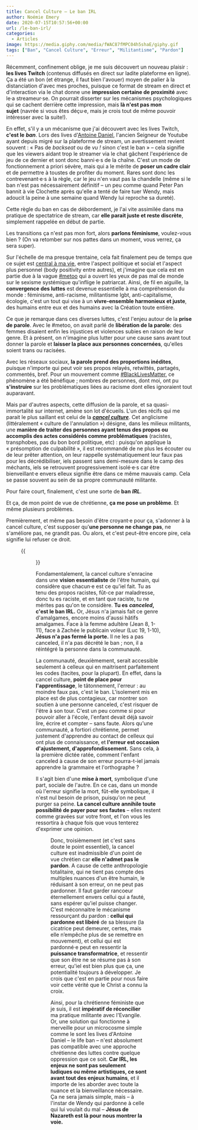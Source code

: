 ```yaml
---
title: Cancel Culture – Le ban IRL
author: Noémie Emery
date: 2020-07-15T10:57:56+00:00
url: /le-ban-irl/
categories:
  - Articles
image: https://media.giphy.com/media/fWAC87fMPC04h5shaE/giphy.gif
tags: ["Ban", "Cancel Culture", "Erreur", "Militantisme", "Pardon"]
---
```


Récemment, confinement oblige, je me suis découvert un nouveau plaisir&nbsp;: **les lives Twitch** (contenus diffusés en direct sur ladite plateforme en ligne). Ça a été un bon (et étrange, il faut bien l'avouer) moyen de palier à la distanciation d'avec mes proches, puisque ce format de stream en direct et d'interaction via le chat donne une **impression certaine de proximité** avec le·a streameur·se. On pourrait disserter sur les mécanismes psychologiques qui se cachent derrière cette impression, mais **là n'est pas mon sujet**&nbsp;(navrée si vous êtes déçu·e, mais je crois tout de même pouvoir intéresser avec la suite!).

En effet, s'il y a un mécanisme que j'ai découvert avec les lives Twitch, **c'est le** _**ban**_. Lors des lives d'[Antoine Daniel][1], l'ancien Seigneur de Youtube ayant depuis migré sur la plateforme de stream, un avertissement revient souvent&nbsp;: «&nbsp;Pas de _backseat_ ou de _vu&nbsp;!_ sinon c'est le ban&nbsp;» &#8211; cela signifie que les viewers aidant trop le streamer via le chat gâchent l'expérience de jeu de ce dernier et sont donc banni·e·s de la chaîne. C'est un mode de fonctionnement a priori sévère, mais qui a le mérite de **poser un cadre clair** et de permettre à toustes de profiter du moment. Rares sont donc les contrevenant·e·s à la règle, car le jeu n'en vaut pas la chandelle (même si le ban n'est pas nécessairement définitif &#8211; un peu comme quand Peter Pan bannit à vie Clochette après qu'elle a tenté de faire tuer Wendy, mais adoucit la peine à une semaine quand Wendy lui reproche sa dureté).

Cette règle du ban en cas de débordement, je l'ai vite assimilée dans ma pratique de spectatrice de stream, car **elle parait juste et reste discrète**, simplement rappelée en début de partie.

Les transitions ça n'est pas mon fort, alors **parlons féminisme**, voulez-vous bien&nbsp;? (On va retomber sur nos pattes dans un moment, vous verrez, ça sera super).


Sur l'échelle de ma presque trentaine, cela fait finalement peu de temps que ce sujet est [central à ma vie][2], entre l'aspect politique et social et l'aspect plus personnel (body positivity entre autres), et j'imagine que cela est en partie due à la vague [#metoo][3] qui a ouvert les yeux de pas mal de monde sur le sexisme systémique qu'inflige le patriarcat. Ainsi, de fil en aiguille, la **convergence des luttes** est devenue essentielle à ma compréhension du monde&nbsp;: féminisme, anti-racisme, militantisme lgbt, anti-capitalisme, écologie, c'est un tout qui vise à un **vivre-ensemble harmonieux et juste**, des humains entre eux et des humains avec la Création toute entière.




Ce que je remarque dans ces diverses luttes, c'est l'enjeu autour de la **prise de parole**. Avec le #metoo, on avait parlé de <strong style="font-size: inherit;">libération de la parole</strong>: des femmes disaient enfin les injustices et violences subies en raison de leur genre. Et à présent, on n'imagine plus lutter pour une cause sans avant tout donner la parole et <strong style="font-size: inherit;">laisser la place aux personnes concernées</strong>, qu'elles soient trans ou racisées.

Avec les réseaux sociaux, **la parole prend des proportions inédites**, puisque n'importe qui peut voir ses propos relayés, retwittés, partagés, commentés, bref. Pour un mouvement comme [#BlackLivesMatter][4], ce phénomène a été bénéfique&nbsp;; nombres de personnes, dont moi, ont pu **s'instruire** sur les problématiques liées au racisme dont elles ignoraient tout auparavant.

Mais par d'autres aspects, cette diffusion de la parole, et sa quasi-immortalité sur internet, amène son lot d'écueils. L'un des récifs qui me parait le plus saillant est celui de la _**[cancel culture][5]**_. Cet anglicisme (littéralement&nbsp;«&nbsp;culture de l'annulation&nbsp;») désigne, dans les milieux militants, une **manière de traiter des personnes ayant tenus des propos ou accomplis des actes considérés comme problématiques**&nbsp;(racistes, transphobes, pas du bon bord politique, etc) : puisqu'on applique la «&nbsp;présomption de culpabilité&nbsp;», il est recommandé de ne plus les écouter ou de leur prêter attention, on leur rappelle systématiquement leur faux pas pour les décrédibiliser, iels passent sans demi-mesure dans le camp des méchants, iels se retrouvent progressivement isolé·e·s car être bienveillant·e envers elleux signifie être dans ce même mauvais camp. Cela se passe souvent au sein de sa propre communauté militante.

Pour faire court, finalement, c'est une sorte de **ban** _**IRL**_.

Et ça, de mon point de vue de chrétienne, **ça me pose un problème**. Et même plusieurs problèmes.

Premièrement, et même pas besoin d'être croyant·e pour ça, s'adonner à la cancel culture, c'est supposer qu'**une personne ne change pas**, ne s'améliore pas, ne grandit pas. Ou alors, et c'est peut-être encore pire, cela signifie lui refuser ce droit.<figure>

{{<figure src="https://www.open-source.church/wp-content/uploads/2020/07/izma.gif" class="text-center">}}

Fondamentalement, la cancel culture s'enracine dans une **vision essentialiste** de l'être humain, qui considère que chacun·e est ce qu'iel fait. Tu as tenu des propos racistes, fût-ce par maladresse, donc tu es raciste, et en tant que raciste, tu ne mérites pas qu'on te considère. **Tu es** _**canceled**_**, c'est le ban IRL.** Or, Jésus n'a jamais fait ce genre d'amalgames, encore moins d'aussi hâtifs amalgames. Face à la femme adultère (Jean 8, 1-11), face à Zachée le publicain voleur (Luc 19, 1-10), **Jésus n'a pas fermé la porte.** Il ne les a pas canceled, il n'a pas décrété le ban&nbsp;; non, il a réintégré la personne dans la communauté.

La communauté, deuxièmement, serait accessible seulement à celleux qui en maitrisent parfaitement les codes (tacites, pour la plupart). En effet, dans la cancel culture, **point de place pour l'apprentissage**, le tâtonnement, l'erreur&nbsp;: au moindre faux pas, c'est le ban. L'isolement mis en place est de plus contagieux, car montrer son soutien à une personne canceled, c'est risquer de l'être à son tour. C'est un peu comme si pour pouvoir aller à l'école, l'enfant devait déjà savoir lire, écrire et compter – sans faute. Alors qu'une communauté, a fortiori chrétienne, permet justement d'apprendre au contact de celleux qui ont plus de connaissance, et **l'erreur est occasion d'ajustement, d'approfondissement.** Sans cela, à la première dictée ratée, comment l'enfant canceled à cause de son erreur pourra-t-iel jamais apprendre la grammaire et l'orthographe&nbsp;?

Il s'agit bien d'une **mise à mort**, symbolique d'une part, sociale de l'autre. En ce cas, dans un monde où l'erreur signifie la mort, fût-elle symbolique, il n'est nul besoin de prison, puisqu'on ne peut purger sa peine. **La cancel culture annihile toute possibilité de payer pour ses fautes** – elles restent comme gravées sur votre front, et l'on vous les ressortira à chaque fois que vous tenterez d'exprimer une opinion.<figure class="wp-block-embed-instagram alignleft wp-block-embed is-type-rich is-provider-instagram">

<!-- https://www.instagram.com/p/CBHK3exBlP9/?utm_source=ig_embed&utm_campaign=loading -->


Donc, troisièmement (et c'est sans doute le point essentiel), la cancel culture est inadmissible d'un point de vue chrétien car **elle n'admet pas le pardon**. A cause de cette anthropologie totalitaire, qui ne tient pas compte des multiples nuances d'un être humain, le réduisant à son erreur, on ne peut pas pardonner. Il faut garder rancoeur éternellement envers cellui qui a fauté, sans espérer qu'iel puisse changer. C'est méconnaitre le mécanisme ressourçant du pardon&nbsp;: **cellui qui pardonne est libéré** de sa blessure (la cicatrice peut demeurer, certes, mais elle n&#8217;empêche plus de se remettre en mouvement), et cellui qui est pardonné·e peut en ressentir la **puissance transformatrice**, et ressentir que son être ne se résume pas à son erreur, qu'iel est bien plus que ça, une potentialité toujours à développer. Je crois que c'est en partie pour nous faire voir cette vérité que le Christ a connu la croix.

Ainsi, pour la chrétienne féministe que je suis, il est **impératif de réconcilier** ma pratique militante avec l'Evangile. Or, une solution qui fonctionne à merveille pour un microcosme simple comme le sont les lives d'Antoine Daniel &#8211; le life ban &#8211; n'est absolument pas compatible avec une approche chrétienne des luttes contre quelque oppression que ce soit. **Car IRL, les enjeux ne sont pas seulement ludiques ou même artistiques, ce sont avant tout des enjeux humains**, et il importe de les aborder avec toute la nuance et la bienveillance nécessaire. Ça ne sera jamais simple, mais – à l'instar de Wendy qui pardonne à celle qui lui voulait du mal – **Jésus de Nazareth est là pour nous montrer la voie.**

 [1]: https://www.twitch.tv/antoinedaniellive
 [2]: http://pelerine-au-chocolat.blogspot.com/2016/11/petite-histoire-de-mon-feminisme.html
 [3]: https://www.instagram.com/metoomvmt/
 [4]: https://www.instagram.com/blklivesmatter/
 [5]: https://www.madmoizelle.com/cancel-culture-definition-1037892